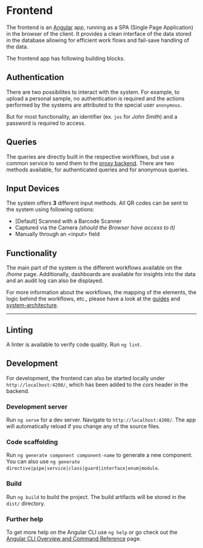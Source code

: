 # Frontend

The frontend is an [Angular](https://angular.io) app, running as a SPA (Single Page Application) in the browser of the client. It provides a clean interface of the data stored in the database allowing for efficient work flows and fail-save handling of the data.

The frontend app has following building blocks.

## Authentication

There are two possibilites to interact with the system. For example, to upload a personal sample, no authentication is required and the actions performed by the systems are attributed to the special user `anonymous`.

But for most functionality, an identifier (ex. `jos` for _John Smith_) and a password is required to access.

## Queries

The queries are directly built in the respective workflows, but use a common service to send them to the [proxy backend](../backend). There are two methods available, for authenticated queries and for anonymous queries.

## Input Devices

The system offers **3** different input methods. All QR codes can be sent to the system using following options:

* \[Default\] Scanned with a Barcode Scanner
* Captured via the Camera _(should the Browser have access to it)_
* Manually through an \<input\> field

## Functionality

The main part of the system is the different workflows available on the _/home_ page. Additionally, dashboards are available for insights into the data and an audit log can also be displayed.

For more information about the workflows, the mapping of the elements, the logic behind the workflows, etc., please have a look at the [guides](../documentation/guides) and [system-architecture](../documentation/system-architecture).

***

## Linting

A linter is available to verify code quality. Run `ng lint`.

## Development

For development, the frontend can also be started locally under `http://localhost:4200/`, which has been added to the _cors_ header in the backend.

### Development server

Run `ng serve` for a dev server. Navigate to `http://localhost:4200/`. The app will automatically reload if you change any of the source files.

### Code scaffolding

Run `ng generate component component-name` to generate a new component. You can also use `ng generate directive|pipe|service|class|guard|interface|enum|module`.

### Build

Run `ng build` to build the project. The build artifacts will be stored in the `dist/` directory.

### Further help

To get more help on the Angular CLI use `ng help` or go check out the [Angular CLI Overview and Command Reference](https://angular.io/cli) page.
